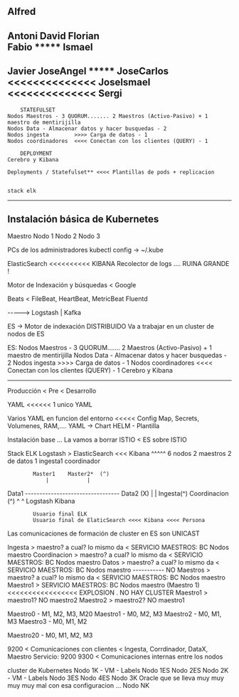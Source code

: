 Alfred
-----------------
Antoni
David
Florian             
Fabio           *****
Ismael
----------------
Javier
JoseAngel       *****
JoseCarlos             <<<<<<<<<<<<<<
JoseIsmael             <<<<<<<<<<<<<<
Sergi
----------------
        STATEFULSET
    Nodos Maestros - 3 QUORUM....... 2 Maestros (Activo-Pasivo) + 1 maestro de mentirijilla
    Nodos Data - Almacenar datos y hacer busquedas - 2
    Nodos ingesta        >>>> Carga de datos - 1
    Nodos coordinadores  <<<< Conectan con los clientes (QUERY) - 1
    
        DEPLOYMENT
    Cerebro y Kibana
    
    Deployments / Statefulset** <<<< Plantillas de pods + replicacion
    
    
    stack elk
    
    
-----------------
Instalación básica de Kubernetes
--------
Maestro
    Nodo 1
    Nodo 2
    Nodo 3

PCs de los administradores
    kubectl
        config -> ~/.kube





ElasticSearch   <<<<<<<<<<    KIBANA
    Recolector de logs .... RUINA GRANDE !
    
Motor de Indexación y búsquedas <                Google

Beats < FileBeat, HeartBeat, MetricBeat
Fluentd

-----> Logstash | Kafka


ES -> Motor de indexación DISTRIBUIDO
    Va a trabajar en un cluster de nodos de ES

ES:
    Nodos Maestros - 3 QUORUM....... 2 Maestros (Activo-Pasivo) + 1 maestro de mentirijilla
    Nodos Data - Almacenar datos y hacer busquedas - 2
    Nodos ingesta        >>>> Carga de datos - 1
    Nodos coordinadores  <<<< Conectan con los clientes (QUERY) - 1
    Cerebro y Kibana
    
    
    
-----------------------------
Producción < Pre < Desarrollo

YAML <<<<<< 1 unico YAML

Varios YAML en funcion del entorno <<<<< Config Map, Secrets, Volumenes, RAM,....
    YAML -> Chart HELM - Plantilla

Instalación base ... La vamos a borrar
ISTIO < ES sobre ISTIO


Stack ELK
Logstash > ElasticSearch <<< Kibana
                ^^^^^
                6 nodos
                2 maestros
                2 de datos
                1 ingesta1 coordinador
                
                
            Master1    Master2*  (^)
                |            |
Data1 --------------------------------- Data2 (X)
               |             |
            Ingesta(^)     Coordinacion (^)
              ^                ^
            Logstash        Kibana
            
            
            Usuario final ELK
            Usuario final de ElaticSearch <<<< Kibana <<<< Persona
    
Las comunicaciones de formación de cluster en ES son UNICAST


Ingesta > maestro? a cual? lo mismo da < SERVICIO MAESTROS: BC Nodos maestro
Coordinacion > maestro? a cual? lo mismo da < SERVICIO MAESTROS: BC Nodos maestro
Datos > maestro? a cual? lo mismo da < SERVICIO MAESTROS: BC Nodos maestro
----------- NO
Maestros > maestro? a cual? lo mismo da < SERVICIO MAESTROS: BC Nodos maestro
Maestro1 > SERVICIO MAESTROS: BC Nodos maestro (Maestro 1)   <<<<<<<<<<<<<<<<< EXPLOSION . NO HAY CLUSTER
Maestro1 > maestro1? NO      maestro2
Maestro2 > maestro2? NO      maestro1



Maestro0 - M1, M2, M3, M20
Maestro1 - M0, M2, M3
Maestro2 - M0, M1, M3
Maestro3 - M0, M1, M2

Maestro20 - M0, M1, M2, M3


9200 < Comunicaciones con clientes < Ingesta, Corrdinador, DataX, Maestro Servicio: 9200
9300 < Comunicaciones internas entre los nodos


cluster de Kubernetes
    Nodo 1K - VM - Labels
        Nodo 1ES
        Nodo 2ES
    Nodo 2K - VM - Labels
        Nodo 3ES
        Nodo 4ES
    Nodo 3K
        Oracle que se lleva muy muy muy muy mal con esa configuracion
    ...
    Nodo NK